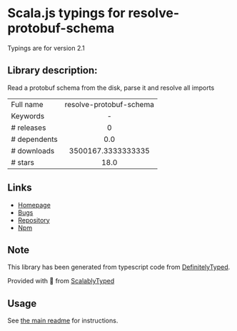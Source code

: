 
# Scala.js typings for resolve-protobuf-schema

Typings are for version 2.1

## Library description:
Read a protobuf schema from the disk, parse it and resolve all imports

|                    |                 |
| ------------------ | :-------------: |
| Full name          | resolve-protobuf-schema |
| Keywords           | - |
| # releases         | 0 |
| # dependents       | 0.0 |
| # downloads        | 3500167.3333333335 |
| # stars            | 18.0 |

## Links
- [Homepage](https://github.com/mafintosh/resolve-protobuf-schema)
- [Bugs](https://github.com/mafintosh/resolve-protobuf-schema/issues)
- [Repository](https://github.com/mafintosh/resolve-protobuf-schema)
- [Npm](https://www.npmjs.com/package/resolve-protobuf-schema)
    


## Note
This library has been generated from typescript code from [DefinitelyTyped](https://definitelytyped.org).

Provided with :purple_heart: from [ScalablyTyped](https://github.com/oyvindberg/ScalablyTyped)

## Usage
See [the main readme](../../readme.md) for instructions.


